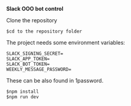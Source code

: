 **Slack OOO bot control**

Clone the repository

`$cd to the repository folder`<br/>

The project needs some environment variables:

```
SLACK_SIGNING_SECRET=
SLACK_APP_TOKEN=
SLACK_BOT_TOKEN=
WEEKLY_MESSAGE_PASSWORD=
```
These can be also found in 1password.


`$npm install`<br/>
`$npm run dev`
